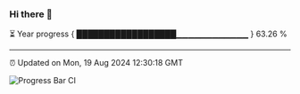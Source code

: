 ### Hi there 👋

⏳ Year progress { ██████████████████▁▁▁▁▁▁▁▁▁▁▁▁ } 63.26 %

---

⏰ Updated on Mon, 19 Aug 2024 12:30:18 GMT

![Progress Bar CI](https://github.com/liununu/liununu/workflows/Progress%20Bar%20CI/badge.svg)
